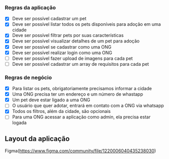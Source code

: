 ### Regras da aplicação
- [x] Deve ser possível cadastrar um pet
- [x] Deve ser possível listar todos os pets disponíveis para adoção em uma cidade
- [x] Deve ser possível filtrar pets por suas características
- [x] Deve ser possível visualizar detalhes de um pet para adoção
- [x] Deve ser possível se cadastrar como uma ONG
- [x] Deve ser possível realizar login como uma ONG
- [ ] Deve ser possível fazer upload de imagens para cada pet
- [ ] Deve ser possível cadastrar um array de requisitos para cada pet

### Regras de negócio
- [x] Para listar os pets, obrigatoriamente precisamos informar a cidade
- [x] Uma ONG precisa ter um endereço e um número de whastapp
- [x] Um pet deve estar ligado a uma ONG
- [ ] O usuário que quer adotar, entrará em contato com a ONG via whatsapp
- [x] Todos os filtros, além da cidade, são opcionais
- [ ] Para uma ONG acessar a aplicação como admin, ela precisa estar logada

## Layout da aplicação
Figma(https://www.figma.com/community/file/1220006040435238030)